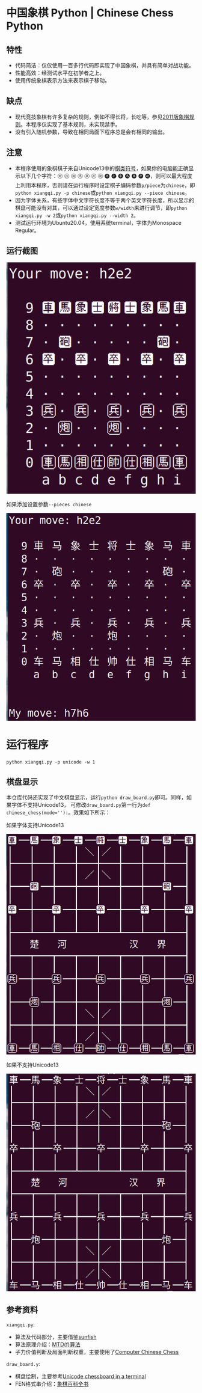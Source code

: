 # 中国象棋 Python | Chinese Chess Python

## 特性
- 代码简洁：仅仅使用一百多行代码即实现了中国象棋，并具有简单对战功能。
- 性能高效：经测试水平在初学者之上。
- 使用传统象棋表示方法来表示棋子移动。

## 缺点
- 现代竞技象棋有许多复杂的规则，例如不得长将，长吃等，参见[2011版象棋规则](http://www.xqbase.com/protocol/rule2011.pdf)。本程序仅实现了基本规则，未实现禁手。
- 没有引入随机参数，导致在相同局面下程序总是会有相同的输出。

## 注意
- 本程序使用的象棋棋子来自Unicode13中的[棋类符号](https://www.unicode.org/charts/PDF/U1FA00.pdf)，如果你的电脑能正确显示以下几个字符：🩠 🩡 🩢 🩣 🩤 🩦 🩥 🩧 🩨 🩩 🩪 🩫 🩭 🩬，则可以最大程度上利用本程序，否则请在运行程序时设定棋子编码参数`p/piece`为`chinese`，即`python xiangqi.py -p chinese`或`python xiangqi.py --piece chinese`。
- 因为字体关系，有些字体中文字符长度不等于两个英文字符长度，所以显示的棋盘可能没有对其，可以通过设定宽度参数`w/width`来进行调节，即`python xiangqi.py -w 2`或`python xiangqi.py --width 2`。
- 测试运行环境为Ubuntu20.04，使用系统terminal，字体为Monospace Regular。

## 运行截图

![xiangqi_unicode](screenshot/xiangqi_unicode.png)

如果添加设置参数`--pieces chinese`

![xaingqi_chinese](screenshot/xiangqi_chinese.png)

# 运行程序
```shell
python xiangqi.py -p unicode -w 1
```

## 棋盘显示
本仓库代码还实现了中文棋盘显示，运行`python draw_board.py`即可。同样，如果字体不支持Unicode13， 可修改`draw_board.py`第一行为`def chinese_chess(mode=''):`。效果如下所示：

如果字体支持Unicode13

![draw_board](screenshot/chess_board_unicode.png)

如果不支持Unicode13

![draw_board](screenshot/chess_board_chinese.png)

## 参考资料
`xiangqi.py`:
- 算法及代码部分，主要借鉴[sunfish](https://github.com/thomasahle/sunfish)
- 算法原理介绍：[MTD(f)算法](http://www.soongsky.com/othello/computer/alpha_beta.php)
- 子力价值判断及局面判断权重，主要使用了[Computer Chinese Chess](http://www.psung.org/xq/computer/2004CCC.pdf)

`draw_board.y`:
- 棋盘绘制，主要参考[Unicode chessboard in a terminal](https://www.daniweb.com/programming/software-development/code/423640/unicode-chessboard-in-a-terminal)
- FEN格式串介绍：[象棋百科全书](https://www.xqbase.com/protocol.htm)